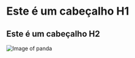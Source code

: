 # Este é um cabeçalho H1
## Este é um cabeçalho H2

![Image of panda](https://s2-techtudo.glbimg.com/BCqlJVcBFept2TRfoVf5z0kYUGg=/0x0:1200x800/1000x0/smart/filters:strip_icc()/i.s3.glbimg.com/v1/AUTH_08fbf48bc0524877943fe86e43087e7a/internal_photos/bs/2023/q/l/TIdfl2SA6J16XZAy56Mw/canvaai.png)
